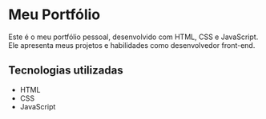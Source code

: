 # Meu Portfólio
Este é o meu portfólio pessoal, desenvolvido com HTML, CSS e JavaScript. Ele apresenta meus projetos e habilidades como desenvolvedor front-end.

## Tecnologias utilizadas
- HTML
- CSS
- JavaScript
